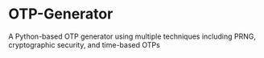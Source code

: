 # OTP-Generator
A Python-based OTP generator using multiple techniques including PRNG, cryptographic security, and time-based OTPs
